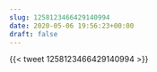 ```yaml
---
slug: 1258123466429140994
date: 2020-05-06 19:56:23+00:00
draft: false
---
```


{{< tweet 1258123466429140994 >}}
